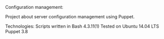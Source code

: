 Configuration management:

Project about server configuration management using Puppet.

Technologies:
 Scripts written in Bash 4.3.11(1)
 Tested on Ubuntu 14.04 LTS
 Puppet 3.8
